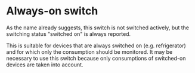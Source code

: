 # Always-on switch

As the name already suggests, this switch is not switched actively, but the switching status "switched on" is always reported.

This is suitable for devices that are always switched on (e.g. refrigerator) and for which only the consumption should be monitored. It may be necessary to use this switch because only consumptions of switched-on devices are taken into account.